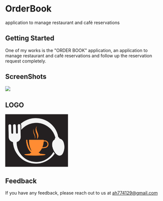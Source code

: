 # OrderBook

application to manage restaurant and café reservations

## Getting Started

One of my works is the "ORDER BOOK" application, an application to manage restaurant and café reservations and follow up the reservation request completely.

## ScreenShots
<div>
<img src='https://github.com/0Ahmad0/Order_Book/blob/master/screenshots/Screenshot_2022-08-14-15-17-20-977.jpg' width="200px">
</div>

## LOGO
<img src='https://github.com/0Ahmad0/Order_Book/blob/master/assets/images/photo_2023-03-27_09-41-06.jpg' width="200px">

## Feedback

If you have any feedback, please reach out to us at ah774129@gmail.com
